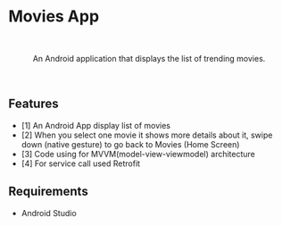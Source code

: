  
# Movies App
</br>
 <p align="center">
    An Android application that displays the list of trending movies.
  </p>
  </br>
  
  ## Features

- [1] An Android App display list of movies
- [2] When you select one movie it shows more details about it, swipe down (native gesture) to go back to Movies (Home Screen)
- [3] Code using for MVVM(model-view-viewmodel) architecture
- [4] For service call used Retrofit
 
 ## Requirements
- Android Studio

  
